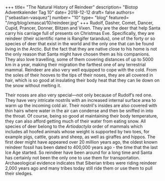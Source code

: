 +++
title= "The Natural History of Reindeer"
description= "Biotop Adventkalender Tag 10"
date= 2018-12-12
draft= false
authors= ["sebastian-vasquez"]
number= "10"
type= "blog"
featured= "/img/blog/xmascal/10/reindeer.jpg"
+++
Rudolf, Dasher, Comet, Dancer, Cupid, Prancer, Donner, Blitzen and Vixen. They are the deer that help Santa carry his carriage full of presents on Christmas Eve. Specifically, they are reindeer (their scientific name is Rangifer tarandus), one of the forty or so species of deer that exist in the world and the only one that can be found living in the Arctic. But the fact that they are native close to his home is not the only reason that Santa might have chosen them as his companions. They also love travelling, some of them covering distances of up to 5000 km in a year, making their migration the farthest one of any terrestrial mammal.
Reindeer are also very well equipped to cope with the cold. From the soles of their hooves to the tips of their noses, they are all covered in hair, which is so good at insulating their body heat that they can lie down on the snow without melting it.

Their noses are also very special—not only because of Rudolf’s red one. They have very intricate nostrils with an increased internal surface area to warm up the incoming cold air. Their nostril's insides are also covered with thin hairs where water in the air can condense and then be sniffed in into the throat. Of course, being so good at maintaining their body temperature, they can also afford getting much of their water from eating snow.
All species of deer belong to the *Artiodactyla* order of mammals which includes all hoofed animals whose weight is supported by two toes, for example pigs, cattle, goats and sheep, as well as giraffes and hippos. The first deer might have appeared over 20 million years ago, the oldest known reindeer fossil has been dated to 400,000 years ago - the time that the last Ice Age started. So reindeer have been around for a long time and Santa has certainly not been the only one to use them for transportation. Archaeological evidence indicates that Siberian tribes were riding reindeer 2,000 years ago and many tribes today still ride them or use them to pull their sledges.
<!--more-->
